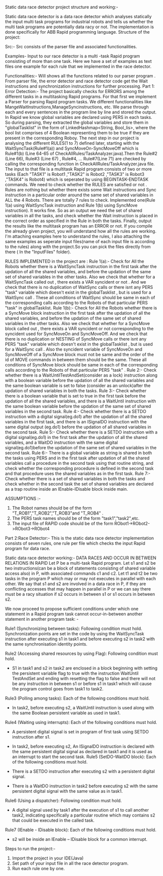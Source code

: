 Static data race detector project structure and working:-

Static data race detector is a data race detector which analyses statically the input multi task programs for industrial robots and tells us whether the multi task programs are potentially data racy or not. The implementation is done specifically for ABB Rapid programming language.
Structure of the project:


Src:-
Src consists of the parser file and associated functionalities.


Examples-
Input to our race detector is a multi -task Rapid program consisting of more than one task. Here we have a set of examples as text files one example for each rule that we implemented in the race detector.


Functionalities:-
Will shows all the functions related to our parser program . From parser file, the error detector and race detector code get the Wait instructions and synchronization instructions  for further processing.
Part 1: Error Detection:-
The project basically checks for ERRORS among the different tasks in a multitasking Rapid programs. For that first we implement a Parser for parsing Rapid program tasks. We different functionalities like MangeWaitInstructions,ManageSyncinstructions, etc. We parse through each and every sentences in the program line by line and stored the output. In Rapid we know global variables are declared using PERS in each tasks. So during parsing, they extracted the global variables and store them in "globalTasklist" in the form of LinkedHashmap<String, Bool_lis>, where the bool list comprises of 4 Boolean representing them to be true if they are present in the corresponding Roboy. The next step in our project is analysing the different RULES(1 to 7) defined later, starting with the WaitSyncTask(Rule#1(a)) and SyncMoveOn-SyncMoveOff which is Rule#1(b) (Line 64-65 of CheckAllRules/TaskAnalyzer.java).Then the Rule#2 (Line 66), Rule#3 (Line 67) , Rule#4, ... Rule#7(Line 71) are checked by calling the corresponding function in  CheckAllRules/TaskAnalyzer.java file. The input to that file is a multitask Rapid program consists of two or more tasks (Each "TASK1" is Robot1 ,"TASK2" is Robot2 ,"TASK3" is Robot3 ,"TASK4" is Robot4) which is seperated by using BEGINTASK-ENDTASK commands. We need to check whether the RULES are satisfied or not . Rules are nothing but whether there exists some Wait instructions and Sync instruction in a particular order around the same set of shared variables in ALL the 4 Robots. There are totally 7 rules to check. Implemented one(Rule 1(a) using WaitSyncTask instruction and Rule 1(b) using SyncMove instruction). It works fine. So as an output we need the set of shared variables in all the tasks, and check whether the Wait instruction is placed in the correct order as specified in the Rule in both the tasks. Finally, output the results like the multitask program has an ERROR or not. If you compile the already given project, you will understand how all the rules are working. I'm attaching examples  here to understand the rules, I also attaching the same examples as seperate input files(name of each input file is according to the rules) along with the project.So you can pick the files directly from there ( In the "InputFiles" folder).


RULES IMPLEMENTED in the project are :
Rule 1(a):- 
	Check for All the Robots whether there is a WaitSyncTask instruction in the first task after the updation of all the shared variables, and before the updation of the same set of shared variables in the other tasks. Also we check that whether for a WaitSyncTask called out , there exists a VAR syncident or not . And we check that there is no duplication of WaitSync calls or there isnt any PERS "task" variable which doesn't exist in the globalTasklist , but is used for a WaitSync call .  These all conditions of WaitSync should be same in each of the corresponding calls according to the Robots of that particular PERS "task" in globalTasklist.
Rule 1(b):- 
	Check for All the Robots whether there is a SyncMove block instruction in the first task after the updation of all the shared variables, and before the updation of the same set of shared variables in the other tasks. Also we check that whether for a SyncMove block called out , there exists a VAR syncident or not corresponding to the syncident used for SyncMoveOn and SyncMoveOff. And we check that there is no duplication or NESTING of SyncMove  calls or there isnt any PERS "task" variable which doesn't exist in the globalTasklist , but is used for a WaitSync call . Also the syncident variable of SyncMoveOn and SyncMoveOff of a SyncMove block must not be same and the order of the id of MOVE commands in  between them should be the same. These all conditions of SyncMove block should be same in each of the corresponding calls according to the Robots of that particular PERS "task" .
Rule 2:- 
	Check whether there is a WaitUntilTestAndSet(consider as a lock) instruction along with a boolean variable  before  the updation of all the shared variables and the same boolean variable is set to false (consider as an unlock)after  the updation of shared variables  in both the tasks.
Rule 3:-
	Check whether there is a boolean variable that is set to true  in the first task before the updation of all the shared variables, and there is a WaitUntil instruction with the same boolean variable before the updation of the same set of shared variables in the second task.
Rule 4:-
	Check whether there is a SETDO instruction with a digital signal(eg.do1) after the updation of all the shared variables in the first task, and there is an ISignalDO instruction with the same digital output (eg.do1) before the updation of all shared variables in the second task.
Rule 5:-
	Check whether there is a SETDO instruction with a digital signal(eg.do1) in the first task after the updation of all  the shared variables, and a WaitDO instruction with the same digital signal(eg.do1)before the updation of the same set of shared variables in the second task.
Rule 6:-
	There is a global variable as string is shared in both the tasks using PERS and in the first task after updation of all the shared variables call a procedure in the second task using that routine string, and check whether the corresponding  procedure is defined in the second task and that procedure uses the shared variables as in the first task.
Rule 7:-
    Check whether there is a set of shared variables in both the tasks and check whether in the second task the set of shared variables are declared as a trap routine inside an IEnable-IDisable block inside main.


ASSUMPTIONS :-
1. The Robot names should be of the form "T_ROB1","T_ROB2","T_ROB3"and "T_ROB4" .
2. The PERS task names should be of the form "task1","task2",etc.
3. The input file of RAPID code should be of the form RObot1->RObot2->RObot3->RObot4


Part 2:Race Detector:-
This is the static data race detector implementation consists of seven rules, one rule per file which checks the input Rapid program for data race.


Static data race detector working:-
DATA RACES AND OCCUR IN BETWEEN RELATIONS IN RAPID
Let P be a multi-task Rapid program. Let s1 and s2 be two instructions(can be a block of statements consisting of shared variable access also) in P, with associated commands c1 and c2. Let t1 and t2 be two tasks in the program P which may or may not executes in parallel with each other. We say that s1 and s2 are involved in a data race in P, if they are conflicting accesses that may happen in parallel in P or we can say there must be a racy situation if s2 occurs in between s1 or s1 occurs in between s2.

We now proceed to propose sufficient conditions under which one statement in a Rapid program task cannot occur-in-between another statement in another program task: -

Rule1 (Synchronizing between tasks): Following condition must hold.
Synchronization points are set in the code by using the WaitSyncTask instruction after executing s1 in task1 and before executing s2 in task2 with the same synchronisation identity points.

Rule2 (Accessing shared resources by using Flag): Following condition must hold.
-	S1 in task1 and s2 in task2 are enclosed in a block beginning with setting the persistent variable flag to true with the instruction WaitUntil TestAndSet and ending with resetting the flag to false and there will not be any instruction in between s1 or before s1 in task1 which will cause the program control goes from task1 to task2.

Rule3 (Polling among tasks): Each of the following conditions must hold.
-	In task2, before executing s2, a WaitUntil instruction is used along with the same Boolean persistent variable as used in task1. 

Rule4 (Waiting using interrupts): Each of the following conditions must hold.
-	A persistent  digital signal is set in program of first task using SETDO instruction after s1.
-	In task2, before executing s2, An ISignalDO instruction is declared with the same persistent digital signal as declared in task1 and it is used as an interrupt to start the second task.
Rule5 (SetDO-WaitDO block): Each of the following conditions must hold.

-	There is a SETDO instruction after executing s2 with a persistent digital signal.
-	There is a WaitDO instruction in task2 before executing s2 with the same persistent digital signal with the same value as in task1.

Rule6 (Using a dispatcher): Following condition must hold.
-	A digital signal used by task1 after the execution of s1 to call another task2, indicating specifically a particular routine which may contains s2 that could be executed in the called task.

Rule7 (IEnable - IDisable block): Each of the following conditions must hold.

-	s2 will be inside an IEnable – IDisable block for a common interrupt.


Steps to run the project:-
1) Import the project in your IDE(Java)
2) Set path of your input file in all the race detector program.
3) Run each rule one by one.


